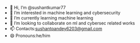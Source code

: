 - 👋 Hi, I’m @sushantkumar77
- 👀 I’m interested in machine learning and cybersecurity
- 🌱 I’m currently learning machine learning
- 💞️ I’m looking to collaborate on ml and cybersec related works
- 📫 Contacts:sushantpandey6203@gmail.com
- 😄 Pronouns:he/him
